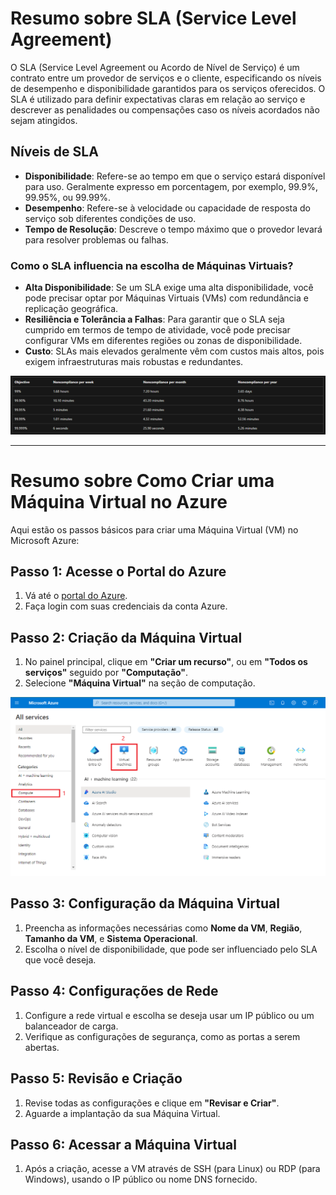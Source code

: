 # Resumo sobre SLA (Service Level Agreement)

O SLA (Service Level Agreement ou Acordo de Nível de Serviço) é um contrato entre um provedor de serviços e o cliente, especificando os níveis de desempenho e disponibilidade garantidos para os serviços oferecidos. O SLA é utilizado para definir expectativas claras em relação ao serviço e descrever as penalidades ou compensações caso os níveis acordados não sejam atingidos.

## Níveis de SLA

- **Disponibilidade**: Refere-se ao tempo em que o serviço estará disponível para uso. Geralmente expresso em porcentagem, por exemplo, 99.9%, 99.95%, ou 99.99%. 
- **Desempenho**: Refere-se à velocidade ou capacidade de resposta do serviço sob diferentes condições de uso.
- **Tempo de Resolução**: Descreve o tempo máximo que o provedor levará para resolver problemas ou falhas.

### Como o SLA influencia na escolha de Máquinas Virtuais?

- **Alta Disponibilidade**: Se um SLA exige uma alta disponibilidade, você pode precisar optar por Máquinas Virtuais (VMs) com redundância e replicação geográfica.
- **Resiliência e Tolerância a Falhas**: Para garantir que o SLA seja cumprido em termos de tempo de atividade, você pode precisar configurar VMs em diferentes regiões ou zonas de disponibilidade.
- **Custo**: SLAs mais elevados geralmente vêm com custos mais altos, pois exigem infraestruturas mais robustas e redundantes.
  
![Anexar imagem de SLA](./images/azure-sla-values.png)

---

# Resumo sobre Como Criar uma Máquina Virtual no Azure

Aqui estão os passos básicos para criar uma Máquina Virtual (VM) no Microsoft Azure:

## Passo 1: Acesse o Portal do Azure

1. Vá até o [portal do Azure](https://portal.azure.com).
2. Faça login com suas credenciais da conta Azure.

## Passo 2: Criação da Máquina Virtual

1. No painel principal, clique em **"Criar um recurso"**, ou em **"Todos os serviços"** seguido por **"Computação"**.
2. Selecione **"Máquina Virtual"** na seção de computação.

![Anexar imagem da criação de recurso](./images/5-criar-maquina-virtual.png)

## Passo 3: Configuração da Máquina Virtual

1. Preencha as informações necessárias como **Nome da VM**, **Região**, **Tamanho da VM**, e **Sistema Operacional**.
2. Escolha o nível de disponibilidade, que pode ser influenciado pelo SLA que você deseja.

## Passo 4: Configurações de Rede

1. Configure a rede virtual e escolha se deseja usar um IP público ou um balanceador de carga.
2. Verifique as configurações de segurança, como as portas a serem abertas.

## Passo 5: Revisão e Criação

1. Revise todas as configurações e clique em **"Revisar e Criar"**.
2. Aguarde a implantação da sua Máquina Virtual.


## Passo 6: Acessar a Máquina Virtual

1. Após a criação, acesse a VM através de SSH (para Linux) ou RDP (para Windows), usando o IP público ou nome DNS fornecido.

